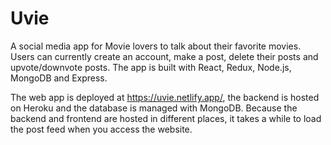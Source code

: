 # Uvie

A social media app for Movie lovers to talk about their favorite movies. Users can currently create an account, make a post, delete their posts and upvote/downvote posts. The app is built with React, Redux, Node.js, MongoDB and Express.

The web app is deployed at https://uvie.netlify.app/, the backend is hosted on Heroku and the database is managed with MongoDB. Because the backend and frontend are hosted in different places, it takes a while to load the post feed when you access the website.
